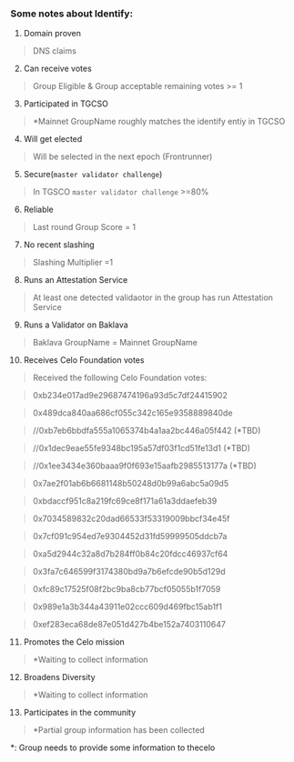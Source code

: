 ### Some notes about Identify:

1. Domain proven
> DNS claims

2. Can receive votes
> Group Eligible & Group acceptable remaining votes >= 1

3. Participated in TGCSO
> *Mainnet GroupName roughly matches the identify entiy in TGCSO

4. Will get elected
> Will be selected in the next epoch (Frontrunner)

5. Secure(`master validator challenge`)
> In TGSCO `master validator challenge` >=80%

6. Reliable
> Last round Group Score = 1

7. No recent slashing
> Slashing Multiplier =1

8. Runs an Attestation Service
> At least one detected validaotor in the group has run Attestation Service

9. Runs a Validator on Baklava
> Baklava GroupName = Mainnet GroupName

10. Receives Celo Foundation votes
> Received the following Celo Foundation votes:

> 0xb234e017ad9e29687474196a93d5c7df24415902

> 0x489dca840aa686cf055c342c165e9358889840de

> //0xb7eb6bbdfa555a1065374b4a1aa2bc446a05f442 (*TBD)

> //0x1dec9eae55fe9348bc195a57df03f1cd51fe13d1 (*TBD)

> //0x1ee3434e360baaa9f0f693e15aafb2985513177a (*TBD)

> 0x7ae2f01ab6b6681148b50248d0b99a6abc5a09d5

> 0xbdaccf951c8a219fc69ce8f171a61a3ddaefeb39

> 0x7034589832c20dad66533f53319009bbcf34e45f

> 0x7cf091c954ed7e9304452d31fd59999505ddcb7a

> 0xa5d2944c32a8d7b284ff0b84c20fdcc46937cf64

> 0x3fa7c646599f3174380bd9a7b6efcde90b5d129d

> 0xfc89c17525f08f2bc9ba8cb77bcf05055b1f7059

> 0x989e1a3b344a43911e02ccc609d469fbc15ab1f1

> 0xef283eca68de87e051d427b4be152a7403110647
  
11. Promotes the Celo mission
> *Waiting to collect information

12. Broadens Diversity
> *Waiting to collect information

13. Participates in the community
> *Partial group information has been collected

*: Group needs to provide some information to thecelo
